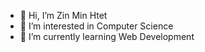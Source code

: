 - 👋 Hi, I’m Zin Min Htet
- 👀 I’m interested in Computer Science
- 🌱 I’m currently learning Web Development

<!---
zin-minhtet/zin-minhtet is a ✨ special ✨ repository because its `README.md` (this file) appears on your GitHub profile.
You can click the Preview link to take a look at your changes.
--->
